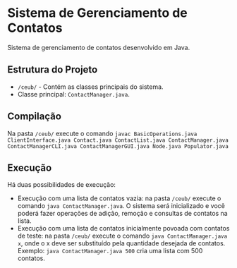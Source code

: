 # Sistema de Gerenciamento de Contatos

Sistema de gerenciamento de contatos desenvolvido em Java.

## Estrutura do Projeto

- `/ceub/` - Contém as classes principais do sistema.
- Classe principal: `ContactManager.java`.

## Compilação
Na pasta `/ceub/` execute o comando `javac BasicOperations.java ClientInterface.java Contact.java ContactList.java ContactManager.java ContactManagerCLI.java ContactManagerGUI.java Node.java Populator.java `

## Execução
Há duas possibilidades de execução:
- Execução com uma lista de contatos vazia: na pasta `/ceub/` execute o comando `java ContactManager.java`. O sistema será inicializado e você poderá fazer operações de adição, remoção e consultas de contatos na lista.
- Execução com uma lista de contatos inicialmente povoada com contatos de teste: na pasta `/ceub/` execute o comando `java ContactManager.java x`, onde o x deve ser substituído pela quantidade desejada de contatos. Exemplo: `java ContactManager.java 500` cria uma lista com 500 contatos.
